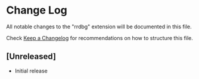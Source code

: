 # Change Log

All notable changes to the "rrdbg" extension will be documented in this file.

Check [Keep a Changelog](http://keepachangelog.com/) for recommendations on how to structure this file.

## [Unreleased]

- Initial release